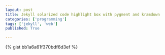 ```yaml
---
layout: post
title: Jekyll solarized code highlight box with pygment and kramdown
categories: ['programming']
tags: ['jekyll', 'web']
published: True

---
```


{% gist bb1a6a61f370bdf6d3ef %}

